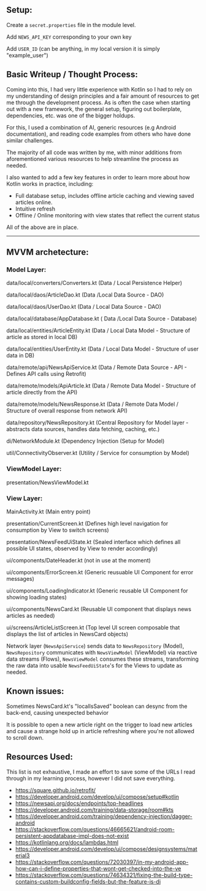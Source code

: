 ## Setup:

Create a ```secret.properties``` file in the module level.

Add ```NEWS_API_KEY``` corresponding to your own key

Add ```USER_ID``` (can be anything, in my local version it is simply "example_user")

## Basic Writeup / Thought Process:

Coming into this, I had very little experience with Kotlin so I had to rely on my understanding of design principles and a fair amount of resources to get me through the development process. As is often the case when starting out with a new framework, the general setup, figuring out boilerplate, dependencies, etc. was one of the bigger holdups. 

For this, I used a combination of AI, generic resources (e.g Android documentation), and reading code examples from others who have done similar challenges. 

The majority of all code was written by me, with minor additions from aforementioned various resources to help streamline the process as needed.

I also wanted to add a few key features in order to learn more about how Kotlin works in practice, including:

- Full database setup, includes offline article caching and viewing saved articles online.
- Intuitive refresh
- Offline / Online monitoring with view states that reflect the current status

All of the above are in place.

-----

## MVVM archetecture:

### Model Layer:

data/local/converters/Converters.kt (Data / Local Persistence Helper)

data/local/daos/ArticleDao.kt (Data /Local Data Source - DAO)

data/local/daos/UserDao.kt (Data / Local Data Source - DAO)

data/local/database/AppDatabase.kt ( Data /Local Data Source - Database)

data/local/entities/ArticleEntity.kt (Data / Local Data Model - Structure of article as stored in local DB)

data/local/entities/UserEntity.kt (Data / Local Data Model - Structure of user data in DB)

data/remote/api/NewsApiService.kt (Data / Remote Data Source - API - Defines API calls using Retrofit)

data/remote/models/ApiArticle.kt (Data / Remote Data Model - Structure of article directly from the API)

data/remote/models/NewsResponse.kt (Data / Remote Data Model / Structure of overall response from network API)

data/repository/NewsRepository.kt (Central Repository for Model layer - abstracts data sources, handles data fetching, caching, etc.)

di/NetworkModule.kt (Dependency Injection (Setup for Model)

util/ConnectivityObserver.kt (Utility / Service for consumption by Model)


### ViewModel Layer:


presentation/NewsViewModel.kt

### View Layer:

MainActivity.kt (Main entry point)

presentation/CurrentScreen.kt (Defines high level navigation for consumption by View to switch screens)

presentation/NewsFeedUiState.kt (Sealed interface which defines all possible UI states, observed by View to render accordingly)

ui/components/DateHeader.kt (not in use at the moment)

ui/components/ErrorScreen.kt (Generic reusuable UI Component for error messages)

ui/components/LoadingIndicator.kt (Generic reusable UI Component for showing loading states)

ui/components/NewsCard.kt (Reusable UI component that displays news articles as needed)

ui/screens/ArticleListScreen.kt (Top level UI screen composable that displays the list of articles in NewsCard objects)


Network layer (```NewsApiService```) sends data to ```NewsRepository``` (Model), ```NewsRepository``` communicates with ```NewsViewModel``` (ViewModel) via reactive data streams (Flows), ```NewsViewModel``` consumes these streams, transforming the raw data into usable ```NewsFeedUiState```'s for the Views to update as needed.

## Known issues:

Sometimes NewsCard.kt's "localIsSaved" boolean can desync from the back-end, causing unexpected behavior

It is possible to open a new article right on the trigger to load new articles and cause a strange hold up in article refreshing where you're not allowed to scroll down.

## Resources Used: 

This list is not exhaustive, I made an effort to save some of the URLs I read through in my learning process, however I did not save everything.  

- https://square.github.io/retrofit/
- https://developer.android.com/develop/ui/compose/setup#kotlin
- https://newsapi.org/docs/endpoints/top-headlines
- https://developer.android.com/training/data-storage/room#kts
- https://developer.android.com/training/dependency-injection/dagger-android
- https://stackoverflow.com/questions/46665621/android-room-persistent-appdatabase-impl-does-not-exist
- https://kotlinlang.org/docs/lambdas.html
- https://developer.android.com/develop/ui/compose/designsystems/material3
- https://stackoverflow.com/questions/72030397/in-my-android-app-how-can-i-define-properties-that-wont-get-checked-into-the-ve
- https://stackoverflow.com/questions/74634321/fixing-the-build-type-contains-custom-buildconfig-fields-but-the-feature-is-di


